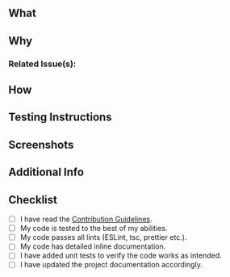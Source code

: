<!--
Thanks for taking the time to submit a Pull Request.
Please make sure to review the [Contribution Guidelines](../DEVELOPMENT.md) before submitting your PR.
-->

## What

<!-- In a few words, what does this PR actually change -->

## Why

<!-- Why is this PR necessary? Please any existing previous issue(s) or PR(s) and include a short summary here, too. -->

### Related Issue(s):

<!-- E.g.
- Fixes #123
- Closes #456
-->

## How

<!-- How does your PR address the issue at hand? What are the implementation details? Please be specific. -->

## Testing Instructions

<!-- Please include step by step instructions on how to test this PR. -->
<!-- 1. Open a Post or Page. -->
<!-- 2. Insert a Heading Block. -->
<!-- 3. etc. -->

## Screenshots

<!-- Include relevant screenshots proving the PR works as intended. -->

## Additional Info

<!-- Please include any relevant logs, error output, etc -->

## Checklist

<!-- We encourage you to complete this checklist to the best of your abilities. If you can't do everything, that's okay too. -->

-   [ ] I have read the [Contribution Guidelines](../CONTRIBUTING.md).
-   [ ] My code is tested to the best of my abilities.
-   [ ] My code passes all lints (ESLint, tsc, prettier etc.). <!-- See the Contributing Guidelines for linting instructions -->
-   [ ] My code has detailed inline documentation. <!-- Guidelines: https://developer.wordpress.org/coding-standards/inline-documentation-standards/javascript/ -->
-   [ ] I have added unit tests to verify the code works as intended.
-   [ ] I have updated the project documentation accordingly.
